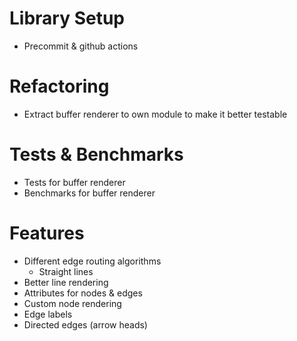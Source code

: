 # Library Setup

* Precommit & github actions

# Refactoring

* Extract buffer renderer to own module to make it better testable

# Tests & Benchmarks

* Tests for buffer renderer
* Benchmarks for buffer renderer

# Features

* Different edge routing algorithms
    * Straight lines
* Better line rendering
* Attributes for nodes & edges
* Custom node rendering
* Edge labels
* Directed edges (arrow heads)
